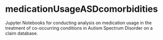 # medicationUsageASDcomorbidities
Jupyter Notebooks for conducting analysis on medication usage in the treatment of co-occurring conditions in Autism Spectrum Disorder on a claim database.
